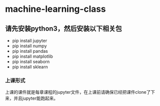 # machine-learning-class
## 请先安装python3，然后安装以下相关包

- pip install jupyter
- pip install numpy
- pip install pandas
- pip install matplotlib
- pip install seaborn
- pip install sklearn

### 上课形式
上课的课件就是每章课程的jupyter文件，在上课前请确保已经把课件clone了下来，并且jupyter能跑起来。
